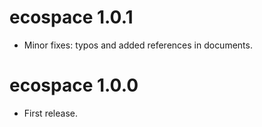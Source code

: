 # ecospace 1.0.1
* Minor fixes: typos and added references in documents.

# ecospace 1.0.0
* First release.
